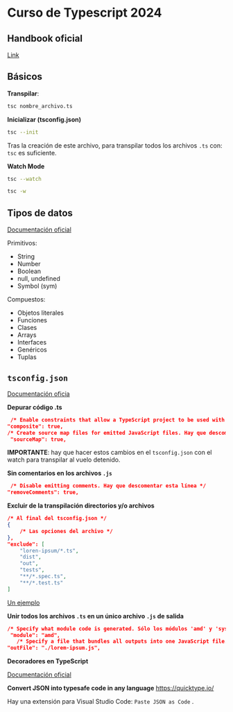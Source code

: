 # Curso de Typescript 2024

## Handbook oficial

[Link](https://www.typescriptlang.org/docs/handbook/intro.html)

## Básicos

**Transpilar**:

```bash
tsc nombre_archivo.ts
```

**Inicializar (tsconfig.json)**

```bash
tsc --init
```

Tras la creación de este archivo, para transpilar todos los archivos `.ts` con: `tsc` es suficiente.

**Watch Mode**

```bash
tsc --watch
```

```bash
tsc -w
```

## Tipos de datos

[Documentación oficial](https://www.typescriptlang.org/docs/handbook/2/everyday-types.html)

Primitivos:

- String
- Number
- Boolean
- null, undefined
- Symbol (sym)

Compuestos:

- Objetos literales
- Funciones
- Clases
- Arrays
- Interfaces
- Genéricos
- Tuplas

## `tsconfig.json`

[Documentación oficia](https://www.typescriptlang.org/docs/handbook/tsconfig-json.html)

**Depurar código .ts**

```json
 /* Enable constraints that allow a TypeScript project to be used with project references. Hay que descomentar esta línea */
"composite": true,
/* Create source map files for emitted JavaScript files. Hay que descomentar esta línea */
 "sourceMap": true,                                             
```
**IMPORTANTE**: hay que hacer estos cambios en el `tsconfig.json` con el watch para transpilar al vuelo detenido.


**Sin comentarios en los archivos `.js`**

```json
 /* Disable emitting comments. Hay que descomentar esta línea */
"removeComments": true,                          
```

**Excluir de la transpilación directorios y/o archivos**

```json
/* Al final del tsconfig.json */
{
    /* Las opciones del archivo */
},
"exclude": [
    "loren-ipsum/*.ts",
    "dist",
    "out",
    "tests",
    "**/*.spec.ts",
    "**/*.test.ts"
]
```
[Un ejemplo](https://chatgpt.com/share/29f9f68e-311a-4cf6-a691-bf985bfdd442)

**Unir todos los archivos `.ts` en un único archivo `.js` de salida**

```json
/* Specify what module code is generated. Sólo los módulos 'amd' y 'system' admiten la posibilidad de un archivo único de salida*/
 "module": "amd",                                
   /* Specify a file that bundles all outputs into one JavaScript file. If 'declaration' is true, also designates a file that bundles all .d.ts output. Descomentar la línea y poner el nombre dle arcghvo de salida deseado*/
"outFile": "./lorem-ipsum.js",                               
```

**Decoradores en TypeScript**

[Documentación oficial](https://www.typescriptlang.org/docs/handbook/decorators.html)

**Convert JSON into typesafe code in any language**
https://quicktype.io/

Hay una extensión para Visual Studio Code: `Paste JSON as Code` .